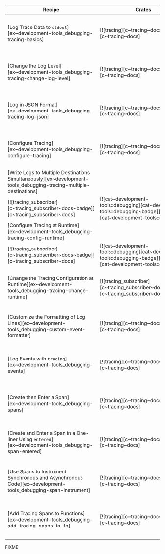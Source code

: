 | Recipe | Crates | Categories |
|--------|--------|------------|
| [Log Trace Data to `stdout`][ex~development-tools_debugging-tracing-basics] | [![tracing][c~tracing~docs~badge]][c~tracing~docs] | [![cat~development-tools::debugging][cat~development-tools::debugging~badge]][cat~development-tools::debugging] |
| [Change the Log Level][ex~development-tools_debugging-tracing-change-log-level] | [![tracing][c~tracing~docs~badge]][c~tracing~docs] | [![cat~development-tools::debugging][cat~development-tools::debugging~badge]][cat~development-tools::debugging] |
| [Log in JSON Format][ex~development-tools_debugging-tracing-log-json] | [![tracing][c~tracing~docs~badge]][c~tracing~docs] | [![cat~development-tools::debugging][cat~development-tools::debugging~badge]][cat~development-tools::debugging] |
| [Configure Tracing][ex~development-tools_debugging-configure-tracing] | [![tracing][c~tracing~docs~badge]][c~tracing~docs] | [![cat~development-tools::debugging][cat~development-tools::debugging~badge]][cat~development-tools::debugging] |
| [Write Logs to Multiple Destinations Simultaneously][ex~development-tools_debugging-tracing-multiple-destinations] |
[![tracing_subscriber][c~tracing_subscriber~docs~badge]][c~tracing_subscriber~docs] | [![cat~development-tools::debugging][cat~development-tools::debugging~badge]][cat~development-tools::debugging] |
| [Configure Tracing at Runtime][ex~development-tools_debugging-tracing-config-runtime] |
[![tracing_subscriber][c~tracing_subscriber~docs~badge]][c~tracing_subscriber~docs] | [![cat~development-tools::debugging][cat~development-tools::debugging~badge]][cat~development-tools::debugging] |
| [Change the Tracing Configuration at Runtime][ex~development-tools_debugging-tracing-change-runtime] | [![tracing_subscriber][c~tracing_subscriber~docs~badge]][c~tracing_subscriber~docs] | [![cat~development-tools::debugging][cat~development-tools::debugging~badge]][cat~development-tools::debugging] |
| [Customize the Formatting of Log Lines][ex~development-tools_debugging-custom-event-formatter] | [![tracing][c~tracing~docs~badge]][c~tracing~docs] | [![cat~development-tools::debugging][cat~development-tools::debugging~badge]][cat~development-tools::debugging] |
| [Log Events with `tracing`][ex~development-tools_debugging-events] | [![tracing][c~tracing~docs~badge]][c~tracing~docs] | [![cat~development-tools::debugging][cat~development-tools::debugging~badge]][cat~development-tools::debugging] |
| [Create then Enter a Span][ex~development-tools_debugging-spans] | [![tracing][c~tracing~docs~badge]][c~tracing~docs] | [![cat~development-tools::debugging][cat~development-tools::debugging~badge]][cat~development-tools::debugging] |
| [Create and Enter a Span in a One-liner Using `entered`][ex~development-tools_debugging-span-entered] | [![tracing][c~tracing~docs~badge]][c~tracing~docs] | [![cat~development-tools::debugging][cat~development-tools::debugging~badge]][cat~development-tools::debugging] |
| [Use Spans to Instrument Synchronous and Asynchronous Code][ex~development-tools_debugging-span-instrument] | [![tracing][c~tracing~docs~badge]][c~tracing~docs] | [![cat~development-tools::debugging][cat~development-tools::debugging~badge]][cat~development-tools::debugging] |
| [Add Tracing Spans to Functions][ex~development-tools_debugging-add-tracing-spans-to-fn] | [![tracing][c~tracing~docs~badge]][c~tracing~docs] | [![cat~development-tools::debugging][cat~development-tools::debugging~badge]][cat~development-tools::debugging] |

<div class="hidden">
FIXME
</div>
